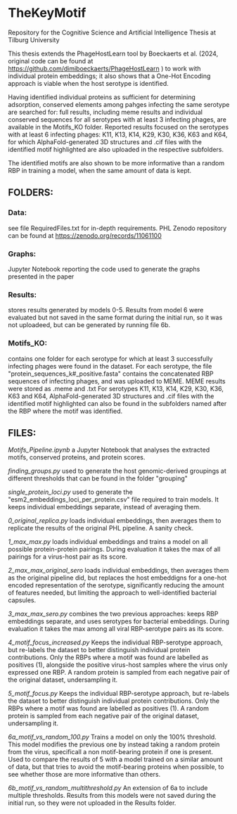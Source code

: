 # TheKeyMotif
Repository for the Cognitive Science and Artificial Intelligence Thesis at Tilburg University

This thesis extends the PhageHostLearn tool by Boeckaerts et al. (2024, original code can be found at https://github.com/dimiboeckaerts/PhageHostLearn ) to work with individual protein embeddings; it also shows that a One-Hot Encoding approach is viable when the host serotype is identified. 

Having identified individual proteins as sufficient for determining adsorption, conserved elements among pahges infecting the same serotype are searched for: full results, including meme results and individual conserved sequences for all serotypes with at least 3 infecting phages, are available in the Motifs_KO folder. Reported results focused on the serotypes with at least 6 infecting phages: K11, K13, K14, K29, K30, K36, K63 and K64, for which AlphaFold-generated 3D structures and .cif files with the identified motif highlighted are also uploaded in the respective subfolders.

The identified motifs are also shown to be more informative than a random RBP in training a model, when the same amount of data is kept.

## FOLDERS:

### Data: 
see file RequiredFiles.txt for in-depth requirements. PHL Zenodo repository can be found at https://zenodo.org/records/11061100

### Graphs: 
Jupyter Notebook reporting the code used to generate the graphs presented in the paper

### Results:
stores results generated by models 0-5. Results from model 6 were evaluated but not saved in the same format during the initial run, so it was not uploadeed, but can be generated by running file 6b.

### Motifs_KO:
contains one folder for each serotype for which at least 3 successfully infecting phages were found in the dataset. 
For each serotype, the file "protein_sequences_k#_positive.fasta" contains the concatenated RBP sequences of infecting phages, and was uploaded to MEME. MEME results were stored as .meme and .txt
For serotypes K11, K13, K14, K29, K30, K36, K63 and K64, AlphaFold-generated 3D structures and .cif files with the identified motif highlighted can also be found in the subfolders named after the RBP where the motif was identified.



## FILES:

_Motifs_Pipeline.ipynb_
a Jupyter Notebook that analyses the extracted motifs, conserved proteins, and protein scores.

_finding_groups.py_
used to generate the host genomic-derived groupings at different thresholds that can be found in the folder "grouping"

_single_protein_loci.py_
used to generate the "esm2_embeddings_loci_per_protein.csv" file required to train models. It keeps individual embeddings separate, instead of averaging them.

_0_original_replica.py_
loads individual embeddings, then averages them to replicate the results of the original PHL pipeline. A sanity check.

_1_max_max.py_
loads individual embeddings and trains a model on all possible protein-protein pairings. During evaluation it takes the max of all pairings for a virus-host pair as its score.

_2_max_max_original_sero_
loads individual embeddings, then averages them as the original pipeline did, but replaces the host embeddigns for a one-hot encoded representation of the serotype, significantly reducing the amount of features needed, but limiting the approach to well-identified bacterial capsules.

_3_max_max_sero.py_
combines the two previous approaches: keeps RBP embeddings separate, and uses serotypes for bacterial embeddings. During evaluation it takes the max among all viral RBP-serotype pairs as its score.

_4_motif_focus_increased.py_
Keeps the individual RBP-serotype approach, but re-labels the dataset to better distinguish individual protein contributions. Only the RBPs where a motif was found are labelled as positives (1), alongside the positive virus-host samples where the virus only expressed one RBP. A random protein is sampled from each negative pair of the original dataset, undersampling it.

_5_motif_focus.py_
Keeps the individual RBP-serotype approach, but re-labels the dataset to better distinguish individual protein contributions. Only the RBPs where a motif was found are labelled as positives (1). A random protein is sampled from each negative pair of the original dataset, undersampling it.

_6a_motif_vs_random_100.py_
Trains a model on only the 100% threshold. This model modifies the previous one by instead taking a random protein from the virus, specificall a non motif-bearing protein if one is present. Used to compare the results of 5 with a model trained on a similar amount of data, but that tries to avoid the motif-bearing proteins when possible, to see whether those are more informative than others.

_6b_motif_vs_random_multithreshold.py_
An extension of 6a to include multiple thresholds. Results from this models were not saved during the initial run, so they were not uploaded in the Results folder.

